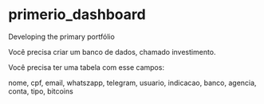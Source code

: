 # primerio_dashboard
Developing the primary portfólio 

Você precisa criar um banco de dados, chamado investimento.

Você precisa ter uma tabela com esse campos:

nome,
cpf,
email,
whatszapp,
telegram,
usuario,
indicacao,
banco,
agencia,
conta,
tipo,
bitcoins
